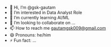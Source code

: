 - 👋 Hi, I’m @gsk-gautam
- 👀 I’m interested in Data Analyst Role
- 🌱 I’m currently learning AI/ML
- 💞️ I’m looking to collaborate on ...
- 📫 How to reach me gautamgsk009@gmail.com
- 😄 Pronouns: he/him
- ⚡ Fun fact: ...

<!---
gsk-gautam/gsk-gautam is a ✨ special ✨ repository because its `README.md` (this file) appears on your GitHub profile.
You can click the Preview link to take a look at your changes.
--->
